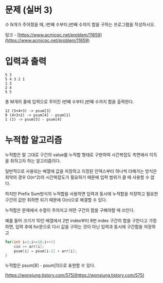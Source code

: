 # 문제 (실버 3)

수 N개가 주어졌을 때, i번째 수부터 j번째 수까지 합을 구하는 프로그램을 작성하시오.

링크 - [https://www.acmicpc.net/problem/11659](https://www.acmicpc.net/problem/11659)

# 입력과 출력

```
5 3
5 4 3 2 1
1 3
2 4
5 5
```

총 M개의 줄에 입력으로 주어진 i번째 수부터 j번째 수까지 합을 출력한다.

```
12 (5+4+3) -> psum[3]
9 (4+3+2) -> psum[4] - psum[1]
1 (1) -> psum[5] - psum[4]
```

# 누적합 알고리즘

누적합은 말 그대로 구간의 value를 누적합 형태로 구현하여 시간복잡도 측면에서 이득을 취하고자 하는 알고리즘이다.

일반적으로 사용되는 배열에 값을 저장하고 지정된 인덱스부터 하나씩 더해가는 방식은 최악의 경우 O(n^2)의 시간복잡도가 필요하기 때문에 입력 범위가 클 때 사용할 수 없다.

하지만 Prefix Sum방식의 누적합을 사용하면 입력과 동시에 누적합을 저장하고 필요한 구간의 값만 취하면 되기 때문에 O(n)으로 해결할 수 있다.

누적합은 문제에서 수열이 주어지고 어떤 구간의 합을 구해야할 때 쓰인다.

예를 들어 크기가 10인 배열에서 2번 index부터 8번 index 구간의 합을 구한다고 가정하면, 입력 후에 for문으로 다시 값을 구하는 것이 아닌 입력과 동시에 구간합을 저장하고

```c
for(int i=1;i<=10;i++){
    cin >> arr[i];
    psum[i] = psum[i-1] + arr[i];
}
```
누적합은 psum[8] - psum[1]으로 표현할 수 있다.

[https://wonsjung.tistory.com/575](https://wonsjung.tistory.com/575)
